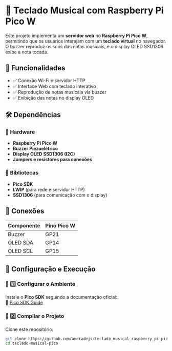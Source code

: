 # 🎵 Teclado Musical com Raspberry Pi Pico W  

Este projeto implementa um **servidor web** no **Raspberry Pi Pico W**, permitindo que os usuários interajam com um **teclado virtual** no navegador. O buzzer reproduz os sons das notas musicais, e o display OLED SSD1306 exibe a nota tocada.  

## 📌 Funcionalidades  

- ✅ Conexão Wi-Fi e servidor HTTP  
- ✅ Interface Web com teclado interativo  
- ✅ Reprodução de notas musicais via buzzer  
- ✅ Exibição das notas no display OLED  

## 🛠️ Dependências  

### 🔹 Hardware  

- **Raspberry Pi Pico W**  
- **Buzzer Piezoelétrico**  
- **Display OLED SSD1306 (I2C)**  
- **Jumpers e resistores para conexões**  

### 🔹 Bibliotecas  

- **Pico SDK**  
- **LWIP** (para rede e servidor HTTP)  
- **SSD1306** (para comunicação com o display)  

## 🔌 Conexões  

| Componente  | Pino Pico W |
|-------------|------------|
| Buzzer      | GP21       |
| OLED SDA    | GP14       |
| OLED SCL    | GP15       |

## 🚀 Configuração e Execução  

### 🔧 1️⃣ Configurar o Ambiente  

Instale o **Pico SDK** seguindo a documentação oficial:  
🔗 [Pico SDK Guide](https://github.com/raspberrypi/pico-sdk)  

### 📂 2️⃣ Compilar o Projeto  

Clone este repositório:  

```sh
git clone https://github.com/andradejs/teclado_musical_raspberry_pi_pico
cd teclado-musical-pico
